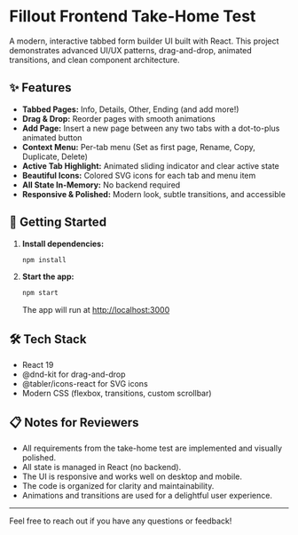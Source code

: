 # Fillout Frontend Take-Home Test

A modern, interactive tabbed form builder UI built with React. This project demonstrates advanced UI/UX patterns, drag-and-drop, animated transitions, and clean component architecture.

## ✨ Features

- **Tabbed Pages:** Info, Details, Other, Ending (and add more!)
- **Drag & Drop:** Reorder pages with smooth animations
- **Add Page:** Insert a new page between any two tabs with a dot-to-plus animated button
- **Context Menu:** Per-tab menu (Set as first page, Rename, Copy, Duplicate, Delete)
- **Active Tab Highlight:** Animated sliding indicator and clear active state
- **Beautiful Icons:** Colored SVG icons for each tab and menu item
- **All State In-Memory:** No backend required
- **Responsive & Polished:** Modern look, subtle transitions, and accessible

## 🚀 Getting Started

1. **Install dependencies:**
   ```sh
   npm install
   ```
2. **Start the app:**
   ```sh
   npm start
   ```
   The app will run at [http://localhost:3000](http://localhost:3000)

## 🛠️ Tech Stack
- React 19
- @dnd-kit for drag-and-drop
- @tabler/icons-react for SVG icons
- Modern CSS (flexbox, transitions, custom scrollbar)

## 📋 Notes for Reviewers
- All requirements from the take-home test are implemented and visually polished.
- All state is managed in React (no backend).
- The UI is responsive and works well on desktop and mobile.
- The code is organized for clarity and maintainability.
- Animations and transitions are used for a delightful user experience.

---

Feel free to reach out if you have any questions or feedback!
